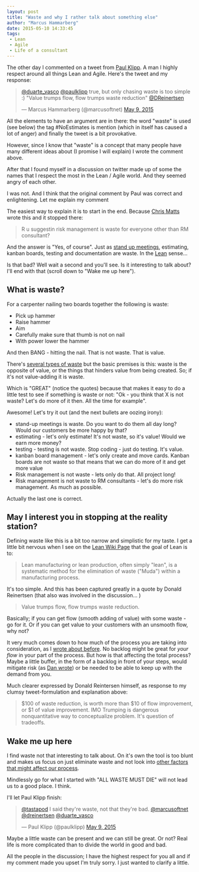 ```yaml
---
layout: post
title: "Waste and why I rather talk about something else"
author: "Marcus Hammarberg"
date: 2015-05-10 14:33:45
tags:
 - Lean
 - Agile
 - Life of a consultant
---
```


The other day I commented on a tweet from [Paul Klipp](http://paulklipp.com/). A man I highly respect around all things Lean and Agile. Here's the tweet and my response:

<blockquote class="twitter-tweet" data-partner="tweetdeck"><p lang="en" dir="ltr"><a href="https://twitter.com/duarte_vasco">@duarte_vasco</a> <a href="https://twitter.com/paulklipp">@paulklipp</a> true, but only chasing waste is too simple :) &quot;Value trumps flow, flow trumps waste reduction&quot; <a href="https://twitter.com/DReinertsen">@DReinertsen</a></p>&mdash; Marcus Hammarberg (@marcusoftnet) <a href="https://twitter.com/marcusoftnet/status/596933996849795072">May 9, 2015</a></blockquote>
<script async src="//platform.twitter.com/widgets.js" charset="utf-8"></script>

All the elements to have an argument are in there: the word "waste" is used (see below) the tag #NoEstimates is mention (which in itself has caused a lot of anger) and finally the tweet is a bit provokative.

However, since I know that "waste" is a concept that many people have many different ideas about (I promise I will explain) I wrote the comment above.

After that I found myself in a discussion on twitter made up of some the names that I respect the most in the Lean / Agile world. And they seemed angry of each other.

I was not. And I think that the original comment by Paul was correct and enlightening. Let me explain my comment

<!-- excerpt-end -->

The easiest way to explain it is to start in the end. Because [Chris Matts](https://twitter.com/PapaChrisMatts) wrote this and it stopped there:

> R u suggestin risk management is waste for everyone other than RM consultant?

And the answer is "Yes, of course". Just as [stand up meetings](http://www.marcusoft.net/2015/05/flow-wip-and-waste.html), estimating, kanban boards, testing and documentation are waste. In the [Lean](http://en.wikipedia.org/wiki/Lean_manufacturing) sense...

Is that bad? Well wait a second and you'll see. Is it interesting to talk about? I'll end with that (scroll down to "Wake me up here").

## What is waste?

For a carpenter nailing two boards together the following is waste:

* Pick up hammer
* Raise hammer
* Aim
* Carefully make sure that thumb is not on nail
* With power lower the hammer

And then BANG - hitting the nail. That is not waste. That is value.

There's [several types of waste](http://en.wikipedia.org/wiki/Lean_manufacturing#Types_of_waste) but the basic premises is this: waste is the opposite of value, or the things that hinders value from being created. So; if it's not value-adding it is waste.

Which is "GREAT" (notice the quotes) because that makes it easy to do a little test to see if something is waste or not:
"Ok - you think that X is not waste? Let's do more of it then. All the time for example".

Awesome! Let's try it out (and the next bullets are oozing irony):

* stand-up meetings is waste. Do you want to do them all day long? Would our customers be more happy by that?
* estimating - let's only estimate! It's not waste, so it's value! Would we earn more money?
* testing - testing is not waste. Stop coding - just do testing. It's value.
* kanban board management - let's only create and move cards. Kanban boards are not waste so that means that we can do more of it and get more value
* Risk management is not waste - lets only do that. All project long!
* Risk management is not waste to RM consultants - let's do more risk management. As much as possible.

Actually the last one is correct.

## May I interest you in stopping at the reality station?

Defining waste like this is a bit too narrow and simplistic for my taste. I get a little bit nervous when I see on the [Lean Wiki Page](http://en.wikipedia.org/wiki/Lean_manufacturing) that the goal of Lean is to:

> Lean manufacturing or lean production, often simply "lean", is a systematic method for the elimination of waste ("Muda") within a manufacturing process.

It's too simple. And this has been captured greatly in a quote by Donald Reinertsen (that also was involved in the discussion... )

> Value trumps flow, flow trumps waste reduction.

Basically; if you can get flow (smooth adding of value) with some waste - go for it. Or if you can get value to your customers with an unsmooth flow, why not?

It very much comes down to how much of the process you are taking into consideration, as I [wrote about before](http://www.marcusoft.net/2015/05/flow-wip-and-waste.html). No backlog might be great for _your flow_ in your part of the process. But how is that affecting the total process? Maybe a little buffer, in the form of a backlog in front of your steps, would mitigate risk (as [Dan wrote](https://twitter.com/tastapod/status/597019790373462016)) or be needed to be able to keep up with the demand from you.

Much clearer expressed by Donald Reintersen himself, as response to my clumsy tweet-formulation and explanation above:

> $100 of waste reduction, is worth more than $10 of flow improvement, or $1 of value improvement. IMO Trumping is dangerous nonquantitative way to conceptualize problem. It's question of tradeoffs.

## Wake me up here

I find waste not that interesting to talk about. On it's own the tool is too blunt and makes us focus on just eliminate waste and not look into [other factors that might affect our process](https://t.co/ccreKvBLsj).

Mindlessly go for what I started with "ALL WASTE MUST DIE" will not lead us to a good place. I think.

I'll let Paul Klipp finish:

<blockquote class="twitter-tweet" data-conversation="none" data-cards="hidden" data-partner="tweetdeck"><p lang="en" dir="ltr"><a href="https://twitter.com/tastapod">@tastapod</a> I said they&#39;re waste, not that they&#39;re bad. <a href="https://twitter.com/marcusoftnet">@marcusoftnet</a> <a href="https://twitter.com/DReinertsen">@dreinertsen</a> <a href="https://twitter.com/duarte_vasco">@duarte_vasco</a></p>&mdash; Paul Klipp (@paulklipp) <a href="https://twitter.com/paulklipp/status/597045004465483776">May 9, 2015</a></blockquote>
<script async src="//platform.twitter.com/widgets.js" charset="utf-8"></script>

Maybe a little waste can be present and we can still be great. Or not? Real life is more complicated than to divide the world in good and bad.

All the people in the discussion; I have the highest respect for you all and if my comment made you upset I'm truly sorry. I just wanted to clarify a little.  
